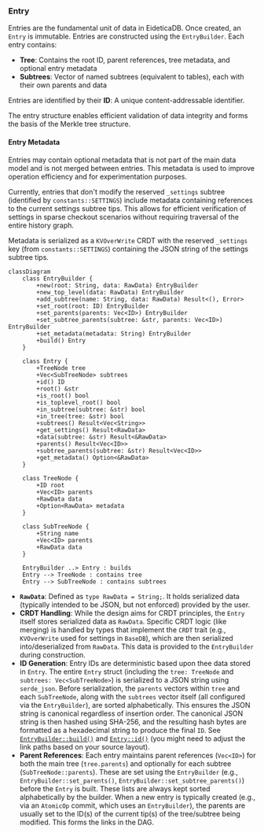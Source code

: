 ### Entry

Entries are the fundamental unit of data in EideticaDB. Once created, an `Entry` is immutable. Entries are constructed using the `EntryBuilder`. Each entry contains:

- **Tree**: Contains the root ID, parent references, tree metadata, and optional entry metadata
- **Subtrees**: Vector of named subtrees (equivalent to tables), each with their own parents and data

Entries are identified by their **ID**: A unique content-addressable identifier.

The entry structure enables efficient validation of data integrity and forms the basis of the Merkle tree structure.

#### Entry Metadata

Entries may contain optional metadata that is not part of the main data model and is not merged between entries. This metadata is used to improve operation efficiency and for experimentation purposes.

Currently, entries that don't modify the reserved `_settings` subtree (identified by `constants::SETTINGS`) include metadata containing references to the current settings subtree tips. This allows for efficient verification of settings in sparse checkout scenarios without requiring traversal of the entire history graph.

Metadata is serialized as a `KVOverWrite` CRDT with the reserved `_settings` key (from `constants::SETTINGS`) containing the JSON string of the settings subtree tips.

```mermaid
classDiagram
    class EntryBuilder {
        +new(root: String, data: RawData) EntryBuilder
        +new_top_level(data: RawData) EntryBuilder
        +add_subtree(name: String, data: RawData) Result<(), Error>
        +set_root(root: ID) EntryBuilder
        +set_parents(parents: Vec<ID>) EntryBuilder
        +set_subtree_parents(subtree: &str, parents: Vec<ID>) EntryBuilder
        +set_metadata(metadata: String) EntryBuilder
        +build() Entry
    }

    class Entry {
        +TreeNode tree
        +Vec<SubTreeNode> subtrees
        +id() ID
        +root() &str
        +is_root() bool
        +is_toplevel_root() bool
        +in_subtree(subtree: &str) bool
        +in_tree(tree: &str) bool
        +subtrees() Result<Vec<String>>
        +get_settings() Result<RawData>
        +data(subtree: &str) Result<&RawData>
        +parents() Result<Vec<ID>>
        +subtree_parents(subtree: &str) Result<Vec<ID>>
        +get_metadata() Option<&RawData>
    }

    class TreeNode {
        +ID root
        +Vec<ID> parents
        +RawData data
        +Option<RawData> metadata
    }

    class SubTreeNode {
        +String name
        +Vec<ID> parents
        +RawData data
    }

    EntryBuilder ..> Entry : builds
    Entry --> TreeNode : contains tree
    Entry --> SubTreeNode : contains subtrees
```

- **`RawData`**: Defined as `type RawData = String;`. It holds serialized data (typically intended to be JSON, but not enforced) provided by the user.
- **CRDT Handling**: While the design aims for CRDT principles, the `Entry` itself stores serialized data as `RawData`. Specific CRDT logic (like merging) is handled by types that implement the `CRDT` trait (e.g., `KVOverWrite` used for settings in `BaseDB`), which are then serialized into/deserialized from `RawData`. This data is provided to the `EntryBuilder` during construction.
- **ID Generation**: Entry IDs are deterministic based upon thee data stored in `Entry`. The entire `Entry` struct (including the `tree: TreeNode` and `subtrees: Vec<SubTreeNode>`) is serialized to a JSON string using `serde_json`. Before serialization, the `parents` vectors within `tree` and each `SubTreeNode`, along with the `subtrees` vector itself (all configured via the `EntryBuilder`), are sorted alphabetically. This ensures the JSON string is canonical regardless of insertion order. The canonical JSON string is then hashed using SHA-256, and the resulting hash bytes are formatted as a hexadecimal string to produce the final `ID`. See [`EntryBuilder::build()`](../../src/entry.rs) and [`Entry::id()`](../../src/entry.rs) (you might need to adjust the link paths based on your source layout).
- **Parent References**: Each entry maintains parent references (`Vec<ID>`) for both the main tree (`tree.parents`) and optionally for each subtree (`SubTreeNode::parents`). These are set using the `EntryBuilder` (e.g., `EntryBuilder::set_parents()`, `EntryBuilder::set_subtree_parents()`) before the `Entry` is built. These lists are always kept sorted alphabetically by the builder. When a new entry is typically created (e.g., via an `AtomicOp` commit, which uses an `EntryBuilder`), the parents are usually set to the ID(s) of the current tip(s) of the tree/subtree being modified. This forms the links in the DAG.
